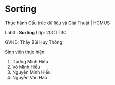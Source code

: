 # Sorting
Thực hành Cấu trúc dữ liệu và Giải Thuật | HCMUS

Lab3 : **Sorting**
Lớp: 20CTT3C

GVHD: Thầy Bùi Huy Thông

Sinh viên thực hiện: 
1. Dương Minh Hiếu
2. Võ Minh Hiếu
3. Nguyễn Minh Hiếu
4. Nguyễn Văn Hào 

